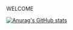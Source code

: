 WELCOME

[![Anurag's GitHub stats](https://github-readme-stats.vercel.app/api?username=LucasA.Kuhn)](https://github.com/anuraghazra/github-readme-stats)
